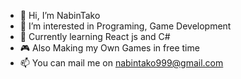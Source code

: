 - 👋 Hi, I’m NabinTako
- 👀 I’m interested in Programing, Game Development
- 🌱 Currently learning React js and C#
- 🎮 Also Making my Own Games in free time
- 📫 You can mail me on nabintako999@gmail.com

